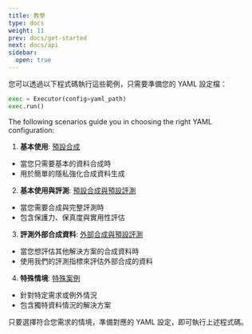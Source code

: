 ```yaml
---
title: 教學
type: docs
weight: 11
prev: docs/get-started
next: docs/api
sidebar:
  open: true
---
```



您可以透過以下程式碼執行這些範例，只需要準備您的 YAML 設定檔：

```python
exec = Executor(config=yaml_path)
exec.run()
```

The following scenarios guide you in choosing the right YAML configuration:

1. **基本使用**: [預設合成](docs/tutorial/default-synthesis)

  - 當您只需要基本的資料合成時
  - 用於簡單的隱私強化合成資料生成

2. **基本使用與評測**: [預設合成與預設評測](docs/tutorial/default-synthesis-default-evaluation)

  - 當您需要合成與完整評測時
  - 包含保護力、保真度與實用性評估

3. **評測外部合成資料**: [外部合成與預設評測](docs/tutorial/external-synthesis-default-evaluation)

  - 當您想評估其他解決方案的合成資料時
  - 使用我們的評測指標來評估外部合成的資料

4. **特殊情境**: [特殊案例](docs/tutorial/special-cases)

  - 針對特定需求或例外情況
  - 包含獨特資料情況的解決方案

只要選擇符合您需求的情境，準備對應的 YAML 設定，即可執行上述程式碼。